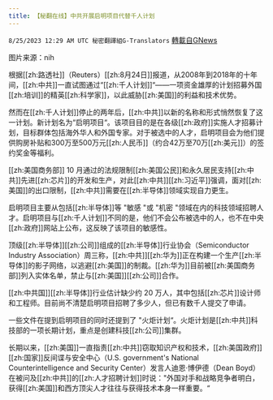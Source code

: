 ```yaml
---
title: 【秘翻在线】中共开展启明项目代替千人计划
---
```

`8/25/2023 12:29 AM UTC 秘密翻譯組G-Translators` [轉載自GNews](https://gnews.org/articles/1594903)

图片来源：nih

根据[[zh:路透社]]（Reuters）[[zh:8月24日]]报道，从2008年到2018年的十年间，[[zh:中共]]一直试图通过“[[zh:千人计划]]“——一项资金雄厚的计划招募外国[[zh:培训]]的精英[[zh:科学家]]，以此威胁[[zh:美国]]的利益和技术优势。

然而在[[zh:千人计划]]停止的两年后，[[zh:中共]]以新的名称和形式悄然恢复了这一计划。新计划名为“启明项目“。该项目目的是在各级[[zh:政府]]实施人才招募计划，目标群体包括海外华人和外国专家。对于被选中的人才，启明项目会为他们提供购房补贴和300万至500万元[[zh:人民币]]（约合42万至70万[[zh:美元]]）的签约奖金等福利。

[[zh:美国商务部]] 10 月通过的法规限制[[zh:美国公民]]和永久居民支持[[zh:中共]]先进[[zh:芯片]]的开发和生产，对此[[zh:中共]][[zh:习近平]]强调，面对[[zh:美国]]的出口限制，[[zh:中共]]需要在[[zh:半导体]]领域实现自力更生。

启明项目主要从包括[[zh:半导体]]等 "敏感 "或 "机密 "领域在内的科技领域招聘人才。启明项目与[[zh:千人计划]]不同的是，他们不会公布被选中的人，也不在中央[[zh:政府]]网站上公布，这反映了该项目的敏感性。

顶级[[zh:半导体]][[zh:公司]]组成的[[zh:半导体]]行业协会（Semiconductor Industry Association）周三称，[[zh:中共]][[zh:华为]]正在构建一个生产[[zh:半导体]]的影子网络，以逃避[[zh:美国]]的制裁。[[zh:华为]]目前被[[zh:美国商务部]]列入实体名单，禁止与[[zh:美国]][[zh:公司]]合作。

[[zh:中共国]][[zh:半导体]]行业估计缺少约 20 万人，其中包括[[zh:芯片]]设计师和工程师。目前尚不清楚启明项目招聘了多少人，但已有数千人提交了申请。

一些文件在提到启明项目的同时还提到了 "火炬计划“。火炬计划是[[zh:中共]]科技部的一项长期计划，重点是创建科技[[zh:公司]]集群。

长期以来，[[zh:美国]]一直指责[[zh:中共]]窃取知识产权和技术，[[zh:美国政府]][[zh:国家]]反间谍与安全中心（U.S. government's National Counterintelligence and Security Center）发言人迪恩·博伊德（Dean Boyd）在被问及[[zh:中共]]的[[zh:人才招聘计划]]时说："外国对手和战略竞争者明白，获得[[zh:美国]]和西方顶尖人才往往与获得技术本身一样重要。“
